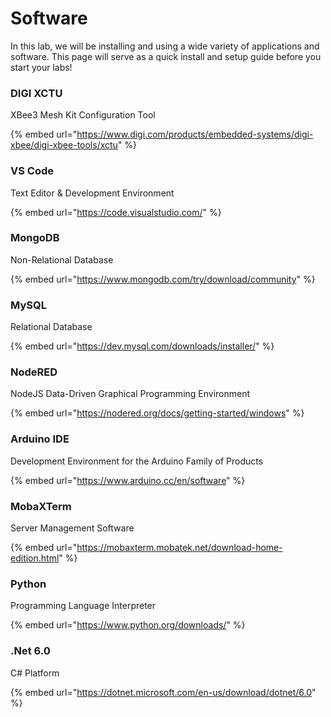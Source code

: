 # Software

In this lab, we will be installing and using a wide variety of applications and software. This page will serve as a quick install and setup guide before you start your labs!

### **DIGI XCTU**

XBee3 Mesh Kit Configuration Tool

{% embed url="https://www.digi.com/products/embedded-systems/digi-xbee/digi-xbee-tools/xctu" %}

### VS Code

Text Editor & Development Environment

{% embed url="https://code.visualstudio.com/" %}

### MongoDB

Non-Relational Database

{% embed url="https://www.mongodb.com/try/download/community" %}

### MySQL

Relational Database

{% embed url="https://dev.mysql.com/downloads/installer/" %}

### NodeRED

NodeJS Data-Driven Graphical Programming Environment

{% embed url="https://nodered.org/docs/getting-started/windows" %}

### Arduino IDE

Development Environment for the Arduino Family of Products

{% embed url="https://www.arduino.cc/en/software" %}

### MobaXTerm

Server Management Software

{% embed url="https://mobaxterm.mobatek.net/download-home-edition.html" %}

### Python

Programming Language Interpreter

{% embed url="https://www.python.org/downloads/" %}

### .Net 6.0

C# Platform

{% embed url="https://dotnet.microsoft.com/en-us/download/dotnet/6.0" %}
